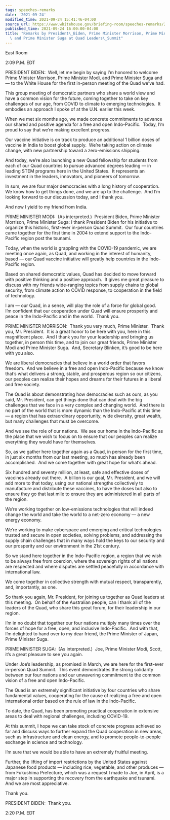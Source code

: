 ```yaml
---
tags: speeches-remarks
date: '2021-09-24'
modified_time: 2021-09-24 15:41:46-04:00
source_url: https://www.whitehouse.gov/briefing-room/speeches-remarks/2021/09/24/remarks-by-president-biden-prime-minister-morrison-prime-minister-modi-and-prime-minister-suga-at-quad-leaders-summit/
published_time: 2021-09-24 16:00:00-04:00
title: "Remarks by President\_Biden, Prime Minister Morrison, Prime Minister Modi,\
  \ and Prime Minister Suga at Quad Leaders\_Summit"
---
```

 
East Room

2:09 P.M. EDT

PRESIDENT BIDEN:  Well, let me begin by saying I’m honored to welcome
Prime Minister Morrison, Prime Minister Modi, and Prime Minister Suga
and — to the White House for the first in-person meeting of the Quad
we’ve had.

This group meeting of democratic partners who share a world view and
have a common vision for the future, coming together to take on key
challenges of our age, from COVID to climate to emerging technologies. 
It embodies an approach I spoke of at the U.N. earlier this week.

When we met six months ago, we made concrete commitments to advance our
shared and positive agenda for a free and open Indo-Pacific.  Today, I’m
proud to say that we’re making excellent progress.

Our vaccine initiative is on track to produce an additional 1 billion
doses of vaccine in India to boost global supply.  We’re taking action
on climate change, with new partnership toward a zero-emissions
shipping.

And today, we’re also launching a new Quad fellowship for students from
each of our Quad countries to pursue advanced degrees leading — in
leading STEM programs here in the United States.  It represents an
investment in the leaders, innovators, and pioneers of tomorrow.

In sum, we are four major democracies with a long history of
cooperation.  We know how to get things done, and we are up to the
challenge.  And I’m looking forward to our discussion today, and I thank
you. 

And now I yield to my friend from India. 

PRIME MINISTER MODI:  (As interpreted.)  President Biden, Prime Minister
Morrison, Prime Minister Suga: I thank President Biden for his
initiative to organize this historic, first-ever in-person Quad Summit. 
Our four countries came together for the first time in 2004 to extend
support to the Indo-Pacific region post the tsunami.

Today, when the world is grappling with the COVID-19 pandemic, we are
meeting once again, as Quad, and working in the interest of humanity,
based — our Quad vaccine initiative will greatly help countries in the
Indo-Pacific region.

Based on shared democratic values, Quad has decided to move forward with
positive thinking and a positive approach.  It gives me great pleasure
to discuss with my friends wide-ranging topics from supply chains to
global security, from climate action to COVID response, to cooperation
in the field of technology. 

I am — our Quad, in a sense, will play the role of a force for global
good.  I’m confident that our cooperation under Quad will ensure
prosperity and peace in the Indo-Pacific and in the world.  Thank you.

PRIME MINISTER MORRISON:  Thank you very much, Prime Minister.  Thank
you, Mr. President.  It is a great honor to be here with you, here in
this magnificent place.  And I thank you for your leadership and
bringing us together, in person this time, and to join our great
friends, Prime Minister Modi and Prime Minister Suga.  And, Secretary
Blinken, it’s good to be here with you also.

We are liberal democracies that believe in a world order that favors
freedom.  And we believe in a free and open Indo-Pacific because we know
that’s what delivers a strong, stable, and prosperous region so our
citizens, our peoples can realize their hopes and dreams for their
futures in a liberal and free society.

The Quad is about demonstrating how democracies such as ours, as you
said, Mr. President, can get things done that can deal with the big
challenges that we face in a very complex and changing world.  And there
is no part of the world that is more dynamic than the Indo-Pacific at
this time — a region that has extraordinary opportunity, wide diversity,
great wealth, but many challenges that must be overcome. 

And we see the role of our nations.  We see our home in the Indo-Pacific
as the place that we wish to focus on to ensure that our peoples can
realize everything they would have for themselves. 

So, as we gather here together again as a Quad, in person for the first
time, in just six months from our last meeting, so much has already been
accomplished.  And we come together with great hope for what’s ahead.  
  
Six hundred and seventy million, at least, safe and effective doses of
vaccines already out there.  A billion is our goal, Mr. President, and
we will add more to that today, using our national strengths
collectively to manufacture and distribute these vaccines, to have the
doses but also to ensure they go that last mile to ensure they are
administered in all parts of the region.  
  
We’re working together on low-emissions technologies that will indeed
change the world and take the world to a net-zero economy — a new energy
economy. 

We’re working to make cyberspace and emerging and critical technologies
trusted and secure in open societies, solving problems, and addressing
the supply chain challenges that in many ways hold the keys to our
security and our prosperity and our environment in the 21st century.   
  
So we stand here together in the Indo-Pacific region, a region that we
wish to be always free from coercion, where the sovereign rights of all
nations are respected and where disputes are settled peacefully in
accordance with international law.   
  
We come together in collective strength with mutual respect,
transparently, and, importantly, as one.   
  
So thank you again, Mr. President, for joining us together as Quad
leaders at this meeting.  On behalf of the Australian people, can I
thank all of the leaders of the Quad, who share this great forum, for
their leadership in our region.   
  
I’m in no doubt that together our four nations multiply many times over
the forces of hope for a free, open, and inclusive Indo-Pacific.  And
with that, I’m delighted to hand over to my dear friend, the Prime
Minister of Japan, Prime Minister Suga.

PRIME MINISTER SUGA:  (As interpreted.)  Joe, Prime Minister Modi,
Scott, it’s a great pleasure to see you again.

Under Joe’s leadership, as promised in March, we are here for the
first-ever in-person Quad Summit.  This event demonstrates the strong
solidarity between our four nations and our unwavering commitment to the
common vision of a free and open Indo-Pacific.   
  
The Quad is an extremely significant initiative by four countries who
share fundamental values, cooperating for the cause of realizing a free
and open international order based on the rule of law in the
Indo-Pacific.

To date, the Quad, has been promoting practical cooperation in extensive
areas to deal with regional challenges, including COVID-19.

At this summit, I hope we can take stock of concrete progress achieved
so far and discuss ways to further expand the Quad cooperation in new
areas, such as infrastructure and clean energy, and to promote
people-to-people exchange in science and technology.

I’m sure that we would be able to have an extremely fruitful meeting. 

Further, the lifting of import restrictions by the United States against
Japanese food products — including rice, vegetable, and other produces —
from Fukushima Prefecture, which was a request I made to Joe, in April,
is a major step in supporting the recovery from the earthquake and
tsunami.  And we are most appreciative. 

Thank you.

PRESIDENT BIDEN:  Thank you.

2:20 P.M. EDT
